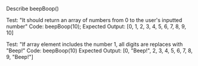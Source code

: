 Describe beepBoop()

Test: "It should return an array of numbers from 0 to the user's inputted number"
Code: beepBoop(10);
Expected Output: [0, 1, 2, 3, 4, 5, 6, 7, 8, 9, 10]

Test: "If array element includes the number 1, all digits
are replaces with "Beep!"
Code: beepBoop(10)
Expected Output: [0, "Beep!", 2, 3, 4, 5, 6, 7, 8, 9, "Beep!"]
